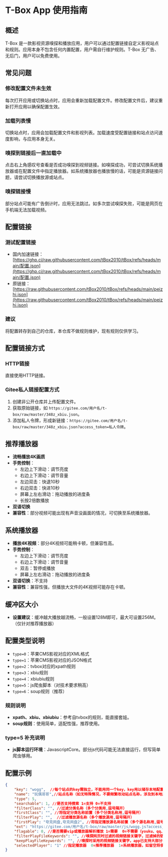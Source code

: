 # T-Box App 使用指南

## 概述
T-Box 是一款影视资源嗅探和播放应用，用户可以通过配置链接自定义影视站点和规则。应用本身不包含任何内置配置，用户需自行维护规则。T-Box 无广告、无后门，用户可以免费使用。

## 常见问题

### 修改配置文件未生效
每次打开应用或切换站点时，应用会重新加载配置文件。修改配置文件后，建议重新打开应用以确保配置生效。

### 加载列表慢
切换站点时，应用会加载配置文件和影视列表。加载速度受配置链接和站点访问速度影响，与应用本身无关。

### 嗅探到链接后一直加载中
点击右上角感叹号查看是否成功嗅探到视频链接。如嗅探成功，可尝试切换系统播放器或在配置文件中指定播放器。如系统播放器也播放慢的话，可能是资源链接问题，请尝试切换播放源或站点。

### 嗅探链接慢
部分站点可能有广告倒计时，应用无法跳过。如多次尝试嗅探失败，可能是网页在手机端无法加载视频。

## 配置链接

### 测试配置链接
- 国内加速链接：[https://ghp.ci/raw.githubusercontent.com/tBox2010/tBox/refs/heads/main/配置.json](https://ghp.ci/raw.githubusercontent.com/tBox2010/tBox/refs/heads/main/配置.json)
- 原链接：[https://raw.githubusercontent.com/tBox2010/tBox/refs/heads/main/peizhi.json](https://raw.githubusercontent.com/tBox2010/tBox/refs/heads/main/peizhi.json)

### 建议
将配置转存到自己的仓库，本仓库不做规则维护，现有规则仅供学习。

## 配置链接方式

### HTTP链接
直接使用HTTP链接。

### Gitee私人链接配置方式
1. 创建非公开仓库并上传配置文件。
2. 获取原始链接，如 `https://gitee.com/用户名/t-box/raw/master/348z_xbiu.json`。
3. 添加私人令牌，形成新链接：`https://gitee.com/用户名/t-box/raw/master/348z_xbiu.json?access_token=私人令牌`。

## 推荐播放器
- **流畅播放4K画质**
- **手势控制**：
  - 左边上下滑动：调节亮度
  - 右边上下滑动：调节音量
  - 左边双击：快退10秒
  - 右边双击：快进10秒
  - 屏幕上左右滑动：拖动播放的进度条
  - 长按2倍数播放
- **双语切换**
- **兼容性**：部分视频可能出现有声音没画面的情况，可切换至系统播放器。

## 系统播放器
- **播放4K视频**：部分4K视频可能稍卡顿，但兼容性高。
- **手势控制**：
  - 左边上下滑动：调节亮度
  - 右边上下滑动：调节音量
  - 双击：暂停或播放
  - 屏幕上左右滑动：拖动播放的进度条
- **双语切换**：不支持
- **兼容性**：兼容性强，但播放大文件的4K视频可能存在卡顿。

## 缓冲区大小
- **设置建议**：缓冲越大播放越流畅，一般设置128M即可，最大可设置256M。（仅针对推荐播放器）

## 配置类型说明
- `type=0`：苹果CMS影视对应的XML格式
- `type=1`：苹果CMS影视对应的JSON格式
- `type=2`：tvbox对应的xpath规则
- `type=3`：xbiu规则
- `type=4`：xbiubiu规则
- `type=5`：js爬虫脚本（对技术要求稍高）
- `type=6`：soup规则（推荐）

### 规则说明
- **xpath、xbiu、xbiubiu**：参考自tvbox的规则，能直接套娃。
- **soup规则**：使用简单，适配性强，推荐使用。

### type=5 补充说明
- **js脚本运行环境**：JavascriptCore。部分js代码可能无法直接运行，但写简单爬虫够用。

## 配置示例
```json
{
    "key": "wogg",  //每个站点的key需独立，不能用同一个key，key用以储存本地配置文件
    "name": "玩偶哥哥",//站点名称（如无特殊情况，不要频繁改动站点名称，涉及到本地历史、收藏记录等）
    "type": 5,
    "searchable": 1, //是否支持搜索 1=支持 0=不支持
    "filterClass": "", //过滤分类名称（多个分类用,逗号隔开）
    "firstClass": "", //将指定分类名称前置（多个分类名称用,逗号隔开）
    "filterPlay": "",  //过滤播放源名称（多个播放源用,逗号隔开）
    "firstPlay": "夸克网盘,夸克网盘2", //将指定播放源名称前置（多个源名称用,逗号隔开）
    "ext": "https://gitee.com/用户名/t-box/raw/master/js/wogg.js?access_token=私人令牌",//配置链接（支持带私人令牌的gitee链接）
    "flagable": 0, //是否需要vip或播放器解析播放 1=需要  0=不需要（youku、qq、iqiyi等需要解析，如网页嗅探视频的话部分网站已内置了vip解析）
    "filterPlayFileKeywords": "", //嗅探网页时过滤的视频链接关键字，过滤掉的链接不会取过来（多个关键字用,逗号隔开）
    "keepPlayFileKeywords": "", //嗅探时采用的视频链接关键字，app已支持大部分视频链接的嗅探，一般不需要特别设置（多个关键字用,逗号隔开）
    "selectedPlayer": "1" //指定播放器  0=推荐播放器  1=系统播放器，如留空将使用设置中选择的播放器
}
```
